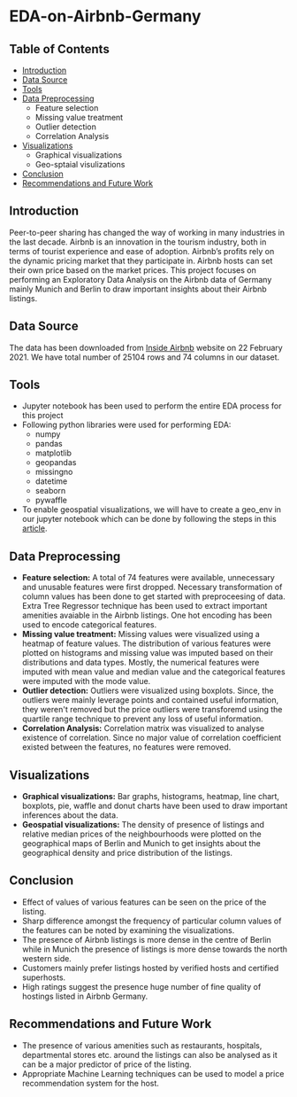 # EDA-on-Airbnb-Germany
<!-- TABLE OF CONTENTS -->
## Table of Contents

* [Introduction](#introduction)
* [Data Source](#data-source)
* [Tools](#tools)
* [Data Preprocessing](#data-preprocessing) 
  * Feature selection
  * Missing value treatment
  * Outlier detection
  * Correlation Analysis
* [Visualizations](#visualizations)
  * Graphical visualizations
  * Geo-sptaial visulizations
* [Conclusion](#conclusion)
* [Recommendations and Future Work](#recommendations-and-future-work)

<!-- INTRODUCTION -->
## Introduction

Peer-to-peer sharing has changed the way of working in many industries in the last decade. Airbnb is an innovation in the tourism industry, both in terms of tourist experience and ease of adoption. Airbnb’s profits rely on the dynamic pricing market that they participate in. Airbnb hosts can set their own price based on the market prices. This project focuses on performing an Exploratory Data Analysis on the Airbnb data of Germany mainly Munich and Berlin to draw important insights about their Airbnb listings.


<!--DATA SOURCE-->
## Data Source

The data has been downloaded from [Inside Airbnb](http://insideairbnb.com/get-the-data.html) website on 22 February 2021.
We have total number of 25104 rows and 74 columns in our dataset.

<!--TOOLS-->
## Tools
* Jupyter notebook has been used to perform the entire EDA process for this project
* Following python libraries were used for performing EDA:
  * numpy
  * pandas 
  * matplotlib
  * geopandas 
  * missingno 
  * datetime 
  * seaborn 
  * pywaffle 
* To enable geospatial visualizations, we will have to create a geo_env in our jupyter notebook which can be done by following the steps in this [article](https://medium.com/analytics-vidhya/fastest-way-to-install-geopandas-in-jupyter-notebook-on-windows-8f734e11fa2b).


<!--DATA PREPROCESSING-->
## Data Preprocessing
* **Feature selection:**
  A total of 74 features were available, unnecessary and unusable features were first dropped. Necessary transformation of column values has been done to get started with        preproceesing of data. Extra Tree Regressor technique has been used to extract important amenities avaiable in the Airbnb listings. One hot encoding has been used to encode categorical features.
* **Missing value treatment:**
  Missing values were visualized using a heatmap of feature values. The distribution of various features were plotted on histograms and missing value was imputed based on their distributions and data types. Mostly, the numerical features were imputed with mean value and median value and the categorical features were imputed with the mode value.
* **Outlier detection:**
 Outliers were visualized using boxplots. Since, the outliers were mainly leverage points and contained useful information, they weren't removed but the price outliers were transforemd using the quartile range technique to prevent any loss of useful information.
 * **Correlation Analysis:**
  Correlation matrix was visualized to analyse existence of correlation. Since no major value of correlation coefficient existed between the features, no features were removed.

<!-- VISUALIZATIONS-->
## Visualizations
* **Graphical visualizations:** Bar graphs, histograms, heatmap, line chart, boxplots, pie, waffle and donut charts have been used to draw important inferences about the data.
* **Geospatial visualizations:** The density of presence of listings and relative median prices of the neighbourhoods were plotted on the geographical maps of Berlin and Munich to get insights about the geographical density and price distribution of the listings.

<!--CONCLUSION-->
## Conclusion
* Effect of values of various features can be seen on the price of the listing.
* Sharp difference amongst the frequency of particular column values of the features can be noted by examining the visualizations.
* The presence of Airbnb listings is more dense in the centre of Berlin while in Munich the presence of listings is more dense towards the north western side.
* Customers mainly prefer listings hosted by verified hosts and certified superhosts.
* High ratings suggest the presence huge number of fine quality of hostings listed in Airbnb Germany. 

<!--RECOMMENDATION AND FUTURE WORK-->
## Recommendations and Future Work
* The presence of various amenities such as restaurants, hospitals, departmental stores etc. around the listings can also be analysed as it can be a major predictor of price of the listing.
* Appropriate Machine Learning techniques can be used to model a price recommendation system for the host.
